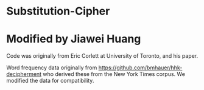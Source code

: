 # Substitution-Cipher
# Modified by Jiawei Huang

Code was originally from Eric Corlett at University of Toronto, and his paper.

Word frequency data originally from https://github.com/bmhauer/hhk-decipherment who derived these from the New York Times corpus.
We modified the data for compatibility.

